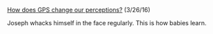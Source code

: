 [How does GPS change our perceptions?](http://marginalrevolution.com/marginalrevolution/2016/03/how-does-gps-change-our-perceptions.html) (3/26/16)

Joseph whacks himself in the face regularly.  This is how babies learn.